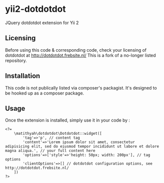 yii2-dotdotdot
==============

JQuery dotdotdot extension for Yii 2

Licensing
---------

Before using this code & corresponding code, check your licensing of dotdotdot at http://dotdotdot.frebsite.nl/
This is a fork of a no-longer listed repository.


Installation
------------

This code is not publically listed via composer's packagist. It's designed to be hooked up as a composer package.

Usage
-----
Once the extension is installed, simply use it in your code by :

```
<?=
    \matithyah\dotdotdot\Dotdotdot::widget([
        'tag'=>'p', // content tag
        'content'=>'Lorem ipsum dolor sit amet, consectetur adipisicing elit, sed do eiusmod tempor incididunt ut labore et dolore magna aliqua.', // your full content here
        'options'=>['style'=>'height: 50px; width: 200px'], // tag options
        'clientOptions'=>[] // dotdotdot configuration options, see http://dotdotdot.frebsite.nl/
    ])
?>
```
